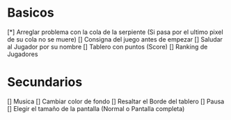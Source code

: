 # Basicos
  [*] Arreglar problema con la cola de la serpiente (Si pasa por el ultimo pixel de su cola no se muere)
  [] Consigna del juego antes de empezar
  [] Saludar al Jugador por su nombre
  [] Tablero con puntos (Score)
  [] Ranking de Jugadores

# Secundarios
  [] Musica
  [] Cambiar color de fondo
  [] Resaltar el Borde del tablero
  [] Pausa
  [] Elegir el tamaño de la pantalla (Normal o Pantalla completa)
